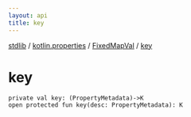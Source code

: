 ```yaml
---
layout: api
title: key
---
```

[stdlib](../../index.md) / [kotlin.properties](../index.md) / [FixedMapVal](index.md) / [key](key.md)

# key

```
private val key: (PropertyMetadata)->K
open protected fun key(desc: PropertyMetadata): K
```
